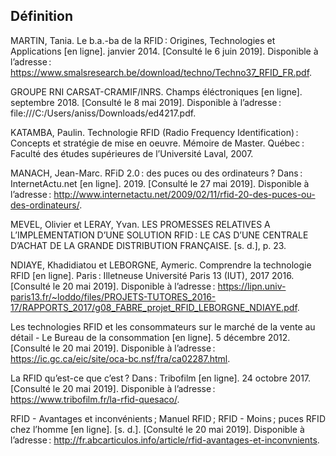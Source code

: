 ## Définition 

MARTIN, Tania. Le b.a.-ba de la RFID : Origines, Technologies et Applications [en ligne]. janvier 2014. [Consulté le 6 juin 2019]. Disponible à l’adresse : https://www.smalsresearch.be/download/techno/Techno37_RFID_FR.pdf.

GROUPE RNI CARSAT-CRAMIF/INRS. Champs éléctroniques [en ligne]. septembre 2018. [Consulté le 8 mai 2019]. Disponible à l’adresse : file:///C:/Users/aniss/Downloads/ed4217.pdf.

KATAMBA, Paulin. Technologie RFID (Radio Frequency Identification) : Concepts et stratégie de mise en oeuvre. Mémoire de Master. Québec : Faculté des études supérieures de l’Université Laval, 2007.

MANACH, Jean-Marc. RFiD 2.0 : des puces ou des ordinateurs ? Dans : InternetActu.net [en ligne]. 2019. [Consulté le 27 mai 2019]. Disponible à l’adresse : http://www.internetactu.net/2009/02/11/rfid-20-des-puces-ou-des-ordinateurs/.

MEVEL, Olivier et LERAY, Yvan. LES PROMESSES RELATIVES A L’IMPLEMENTATION D’UNE SOLUTION RFID : LE CAS D’UNE CENTRALE D’ACHAT DE LA GRANDE DISTRIBUTION FRANÇAISE. [s. d.], p. 23.

NDIAYE, Khadidiatou et LEBORGNE, Aymeric. Comprendre la technologie RFID [en ligne]. Paris : Illetneuse Université Paris 13 (IUT), 2017 2016. [Consulté le 20 mai 2019]. Disponible à l’adresse : https://lipn.univ-paris13.fr/~loddo/files/PROJETS-TUTORES_2016-17/RAPPORTS_2017/g08_FABRE_projet_RFID_LEBORGNE_NDIAYE.pdf.

Les technologies RFID et les consommateurs sur le marché de la vente au détail - Le Bureau de la consommation [en ligne]. 5 décembre 2012. [Consulté le 20 mai 2019]. Disponible à l’adresse : https://ic.gc.ca/eic/site/oca-bc.nsf/fra/ca02287.html.

La RFID qu’est-ce que c’est ? Dans : Tribofilm [en ligne]. 24 octobre 2017. [Consulté le 20 mai 2019]. Disponible à l’adresse : https://www.tribofilm.fr/la-rfid-quesaco/.

RFID - Avantages et inconvénients ; Manuel RFID ; RFID - Moins ; puces RFID chez l’homme [en ligne]. [s. d.]. [Consulté le 20 mai 2019]. Disponible à l’adresse : http://fr.abcarticulos.info/article/rfid-avantages-et-inconvnients.
